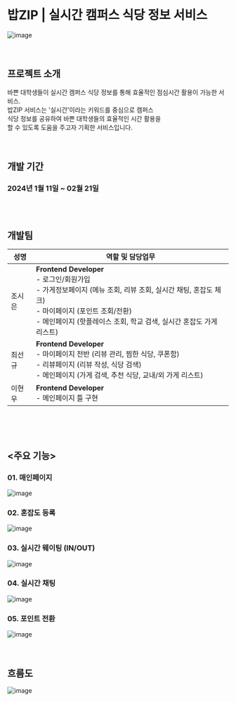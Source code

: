 # 밥ZIP | 실시간 캠퍼스 식당 정보 서비스
![image](https://github.com/BapZip/Frontend/assets/113453453/722ebbed-37c2-4809-aabd-0221ba863b5b)
<br><br><br>


## 프로젝트 소개

바쁜 대학생들이 실시간 캠퍼스 식당 정보를 통해 효율적인 점심시간 활용이 가능한 서비스. <br>
밥ZIP 서비스는 '실시간'이라는 키워드를 중심으로 캠퍼스 <br>
식당 정보를 공유하여 바쁜 대학생들의 효율적인 시간 활용을 <br>
할 수 있도록 도움을 주고자 기획한 서비스입니다. <br>
<br><br>


## 개발 기간

### 2024년 1월 11일 ~ 02월 21일
<br><br>


## 개발팀

| 성명 | 역할 및 담당업무 |
|------|----------------|
| 조시은 | **Frontend Developer**<br>- 로그인/회원가입<br>- 가게정보페이지 (메뉴 조회, 리뷰 조회, 실시간 채팅, 혼잡도 체크)<br>- 마이페이지 (포인트 조회/전환)<br>- 메인페이지 (핫플레이스 조회, 학교 검색, 실시간 혼잡도 가게 리스트) |
| 최선규 | **Frontend Developer**<br>- 마이페이지 전반 (리뷰 관리, 찜한 식당, 쿠폰함)<br>- 리뷰페이지 (리뷰 작성, 식당 검색)<br>- 메인페이지 (가게 검색, 추천 식당, 교내/외 가게 리스트) |
| 이현우 | **Frontend Developer**<br>- 메인페이지 틀 구현|


<br><br><br>
## <주요 기능>

### 01. 매인페이지
![image](https://github.com/BapZip/Frontend/assets/113453453/f8b30881-064c-4496-86ab-6286290b9e99)



### 02. 혼잡도 등록 
![image](https://github.com/BapZip/Frontend/assets/113453453/33f36bdf-82a1-4423-b1d3-8ca8768b1bf7)



### 03. 실시간 웨이팅 (IN/OUT)
![image](https://github.com/BapZip/Frontend/assets/113453453/f0ac75b1-5afc-49aa-9c7f-6880dd75f8de)



### 04. 실시간 채팅
![image](https://github.com/BapZip/Frontend/assets/113453453/c5d72f34-7fb2-49a6-9026-5a12f92b6ae8)



### 05. 포인트 전환
![image](https://github.com/BapZip/Frontend/assets/113453453/87989a7e-08f5-493a-b8cc-a2d66e473a43)
<br><br><br>


## 흐름도

![image](https://github.com/BapZip/Frontend/assets/113453453/8951de38-44b2-4c96-a11c-868ba6cb24c8)
